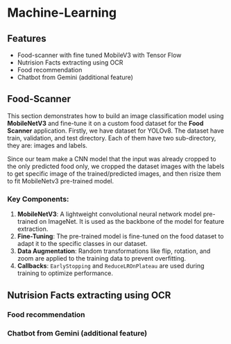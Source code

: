 # Machine-Learning

## Features
- Food-scanner with fine tuned MobileV3 with Tensor Flow
- Nutrision Facts extracting using OCR
- Food recommendation
- Chatbot from Gemini (additional feature)

## Food-Scanner
This section demonstrates how to build an image classification model using **MobileNetV3** and fine-tune it on a custom food dataset for the **Food Scanner** application. Firstly, we have dataset for YOLOv8. The dataset have train, validation, and test directory. Each of them have two sub-directory, they are: images and labels.

Since our team make a CNN model that the input was already cropped to the only predicted food only, we cropped the dataset images with the labels to get specific image of the trained/predicted images, and then risize them to fit MobileNetv3 pre-trained model.

### Key Components:
1. **MobileNetV3**: A lightweight convolutional neural network model pre-trained on ImageNet. It is used as the backbone of the model for feature extraction.
2. **Fine-Tuning**: The pre-trained model is fine-tuned on the food dataset to adapt it to the specific classes in our dataset.
3. **Data Augmentation**: Random transformations like flip, rotation, and zoom are applied to the training data to prevent overfitting.
4. **Callbacks**: `EarlyStopping` and `ReduceLROnPlateau` are used during training to optimize performance.

## Nutrision Facts extracting using OCR

### Food recommendation

### Chatbot from Gemini (additional feature)
